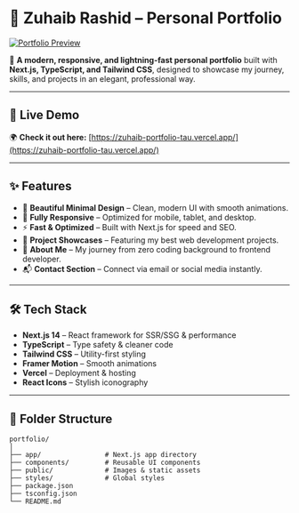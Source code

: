 # 🌟 Zuhaib Rashid – Personal Portfolio

[![Portfolio Preview](https://zuhaib-portfolio-tau.vercel.app/SC.png)](https://zuhaib-portfolio-tau.vercel.app/)

🚀 **A modern, responsive, and lightning-fast personal portfolio** built with **Next.js, TypeScript, and Tailwind CSS**, designed to showcase my journey, skills, and projects in an elegant, professional way.

---

## 🔗 Live Demo  
🌍 **Check it out here:** [https://zuhaib-portfolio-tau.vercel.app/](https://zuhaib-portfolio-tau.vercel.app/)

---

## ✨ Features

- 🎨 **Beautiful Minimal Design** – Clean, modern UI with smooth animations.
- 📱 **Fully Responsive** – Optimized for mobile, tablet, and desktop.
- ⚡ **Fast & Optimized** – Built with Next.js for speed and SEO.
- 📂 **Project Showcases** – Featuring my best web development projects.
- 📄 **About Me** – My journey from zero coding background to frontend developer.
- 📬 **Contact Section** – Connect via email or social media instantly.

---

## 🛠️ Tech Stack

- **Next.js 14** – React framework for SSR/SSG & performance
- **TypeScript** – Type safety & cleaner code
- **Tailwind CSS** – Utility-first styling
- **Framer Motion** – Smooth animations
- **Vercel** – Deployment & hosting
- **React Icons** – Stylish iconography

---

## 📂 Folder Structure

```plaintext
portfolio/
│
├── app/                # Next.js app directory
├── components/         # Reusable UI components
├── public/             # Images & static assets
├── styles/             # Global styles
├── package.json
├── tsconfig.json
└── README.md
